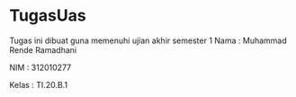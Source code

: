 # TugasUas
Tugas ini dibuat guna memenuhi ujian akhir semester 1
Nama		: Muhammad Rende Ramadhani

NIM		: 312010277

Kelas		: TI.20.B.1
